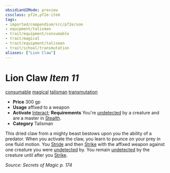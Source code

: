 ```yaml
---
obsidianUIMode: preview
cssclass: pf2e,pf2e-item
tags:
- imported/compendium/src/pf2e/som
- equipment/talisman
- trait/equipment/consumable
- trait/magical
- trait/equipment/talisman
- trait/school/transmutation
aliases: ["Lion Claw"]
---
```

# Lion Claw *Item 11*  
[consumable](consumable.md)  [magical](magical.md)  [talisman](talisman.md)  [transmutation](transmutation.md)  

- **Price** 300 gp
- **Usage** affixed to a weapon
- **Activate** [Interact](interact.md); **Requirements** You're [undetected](conditions.md#Undetected) by a creature and are a master in [Stealth](../../skills.md#Stealth).
- **Category** Talisman

This dried claw from a mighty beast bestows upon you the ability of a predator. When you activate the claw, you learn to pounce on your prey in one fluid motion. You [Stride](stride.md) and then [Strike](strike.md) with the affixed weapon against one creature you were [undetected](conditions.md#Undetected) by. You remain [undetected](conditions.md#Undetected) by the creature until after you [Strike](strike.md).

*Source: Secrets of Magic p. 174*